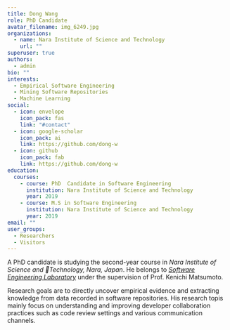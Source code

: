 ```yaml
---
title: Dong Wang
role: PhD Candidate
avatar_filename: img_6249.jpg
organizations:
  - name: Nara Institute of Science and Technology
    url: ""
superuser: true
authors:
  - admin
bio: ""
interests:
  - Empirical Software Engineering
  - Mining Software Repositories
  - Machine Learning
social:
  - icon: envelope
    icon_pack: fas
    link: "#contact"
  - icon: google-scholar
    icon_pack: ai
    link: https://github.com/dong-w
  - icon: github
    icon_pack: fab
    link: https://github.com/dong-w
education:
  courses:
    - course: PhD  Candidate in Software Engineering
      institution: Nara Institute of Science and Technology
      year: 2019
    - course: M.S in Software Engineering
      institution: Nara Institute of Science and Technology
      year: 2019
email: ""
user_groups:
  - Researchers
  - Visitors
---
```

A PhD candidate is studying the second-year course in *Nara Institute of Science and Technology, Nara, Japan*. He belongs to *[Software Engineering Laboratory](https://naist-se.github.io/)* under the supervision of Prof. Kenichi Matsumoto.

Research goals are to directly uncover empirical evidence and extracting knowledge from data recorded in software repositories. His research topis mainly focus on understanding and improving developer collaboration practices such as code review settings and various communication channels.